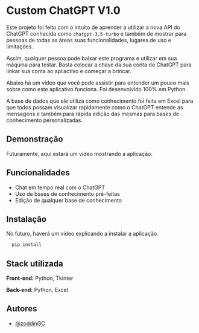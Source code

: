 
# Custom ChatGPT V1.0

Este projeto foi feito com o intuito de aprender a utilizar a nova API do ChatGPT conhecida como `chatgpt-3.5-turbo` e também de mostrar para pessoas de todas as áreas suas funcionalidades, lugares de uso e limitações.

Assim, qualquer pessoa pode baixar este programa e utilizar em sua máquina para testar. Basta colocar a chave da sua conta do ChatGPT para linkar sua conta ao apliactivo e começar a brincar.

Abaixo há um vídeo que você pode assistir para entender um pouco mais sobre como este aplicativo funciona. Foi desenvolvido 100% em Python.

A base de dados que ele utiliza como conhecimento foi feita em Excel para que todos possam visualizar rapidamente como o ChatGPT entende as mensagens e também para rápida edição das mesmas para bases de conhecimento personalizadas.


## Demonstração

Futuramente, aqui estará um vídeo mostrando a aplicação.


## Funcionalidades

- Chat em tempo real com o ChatGPT
- Uso de bases de conhecimento pré-feitas
- Edição de qualquer base de conhecimento


## Instalação

No futuro, haverá um vídeo explicando a instalar a aplicação.

```python
  pip install
```
    
## Stack utilizada

**Front-end:** Python, Tkinter

**Back-end:** Python, Excel


## Autores

- [@zoddinGC](https://github.com/zoddinGC/)

